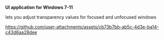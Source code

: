 **UI application for Windows 7-11**

lets you adjust transparency values for focused and unfocused windows




https://github.com/user-attachments/assets/cb73b7bb-ab5c-4d3e-ba14-c43d6aa28dee

